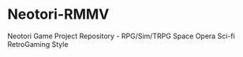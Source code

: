 # Neotori-RMMV
Neotori Game Project Repository - RPG/Sim/TRPG Space Opera Sci-fi RetroGaming Style 
